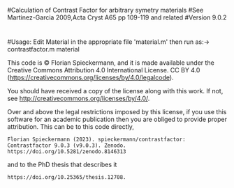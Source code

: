 #Calculation of Contrast Factor for arbitrary symetry materials
#See Martinez-Garcia 2009,Acta Cryst A65 pp 109-119 and related
#Version 9.0.2
#
#Usage: Edit Material in the appropriate file 'material.m' then run as:-> contrastfactor.m material

This code is © Florian Spieckermann, and it is made available under the Creative Commons Attribution 4.0 International License. CC BY 4.0 (https://creativecommons.org/licenses/by/4.0/legalcode).

You should have received a copy of the license along with this work. If not, see <http://creativecommons.org/licenses/by/4.0/>.

Over and above the legal restrictions imposed by this license, if you use this software for an academic publication then you are obliged to provide proper attribution. This can be to this code directly,

	Florian Spieckermann (2023). spieckermann/contrastfactor: Contrastfactor 9.0.3 (v9.0.3). Zenodo. https://doi.org/10.5281/zenodo.8146313
	
	
and to the PhD thesis that describes it

	https://doi.org/10.25365/thesis.12708.

   


